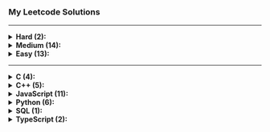 ### My Leetcode Solutions

---

<details>
<summary><b>Hard (2):</b></summary>
<ul><li><a href='./37.%20Sudoku%20Solver'>37. Sudoku Solver</a></li>
<li><a href='./4.%20Median%20of%20Two%20Sorted%20Arrays'>4. Median of Two Sorted Arrays</a></li>
</ul>
</details>

<details>
<summary><b>Medium (14):</b></summary>
<ul><li><a href='./137.%20Single%20Number%20II'>137. Single Number II</a></li>
<li><a href='./15.%203Sum'>15. 3Sum</a></li>
<li><a href='./16.%203Sum%20Closest'>16. 3Sum Closest</a></li>
<li><a href='./2.%20Add%20Two%20Numbers'>2. Add Two Numbers</a></li>
<li><a href='./22.%20Generate%20Parentheses'>22. Generate Parentheses</a></li>
<li><a href='./260.%20Single%20Number%20III'>260. Single Number III</a></li>
<li><a href='./2816.%20Double%20a%20Number%20Represented%20as%20a%20Linked%20List'>2816. Double a Number Represented as a Linked List</a></li>
<li><a href='./287.%20Find%20the%20Duplicate%20Number'>287. Find the Duplicate Number</a></li>
<li><a href='./338.%20Counting%20Bits'>338. Counting Bits</a></li>
<li><a href='./36.%20Valid%20Sudoku'>36. Valid Sudoku</a></li>
<li><a href='./43.%20Multiply%20Strings'>43. Multiply Strings</a></li>
<li><a href='./50.%20Pow(x,%20n)'>50. Pow(x, n)</a></li>
<li><a href='./8.%20String%20to%20Integer%20(atoi)'>8. String to Integer (atoi)</a></li>
<li><a href='./80.%20Remove%20Duplicates%20from%20Sorted%20Array%20II'>80. Remove Duplicates from Sorted Array II</a></li>
</ul>
</details>

<details>
<summary><b>Easy (13):</b></summary>
<ul><li><a href='./1.%20Two%20Sum'>1. Two Sum</a></li>
<li><a href='./136.%20Single%20Number'>136. Single Number</a></li>
<li><a href='./1480.%20Running%20Sum%20of%201d%20Array'>1480. Running Sum of 1d Array</a></li>
<li><a href='./168.%20Excel%20Sheet%20Column%20Title'>168. Excel Sheet Column Title</a></li>
<li><a href='./171.%20Excel%20Sheet%20Column%20Number'>171. Excel Sheet Column Number</a></li>
<li><a href='./190.%20Reverse%20Bits'>190. Reverse Bits</a></li>
<li><a href='./191.%20Number%20of%201%20Bits'>191. Number of 1 Bits</a></li>
<li><a href='./26.%20Remove%20Duplicates%20from%20Sorted%20Array'>26. Remove Duplicates from Sorted Array</a></li>
<li><a href='./344.%20Reverse%20String'>344. Reverse String</a></li>
<li><a href='./627.%20Swap%20Salary'>627. Swap Salary</a></li>
<li><a href='./69.%20Sqrt(x)'>69. Sqrt(x)</a></li>
<li><a href='./7.%20Reverse%20Integer'>7. Reverse Integer</a></li>
<li><a href='./9.%20Palindrome%20Number'>9. Palindrome Number</a></li>
</ul>
</details>

---

<details>
<summary><b>C (4):</b></summary>
<ul><li><a href='./50.%20Pow(x,%20n)'>50. Pow(x, n)</a></li>
<li><a href='./8.%20String%20to%20Integer%20(atoi)'>8. String to Integer (atoi)</a></li>
<li><a href='./191.%20Number%20of%201%20Bits'>191. Number of 1 Bits</a></li>
<li><a href='./69.%20Sqrt(x)'>69. Sqrt(x)</a></li>
</ul>
</details>

<details>
<summary><b>C++ (5):</b></summary>
<ul><li><a href='./171.%20Excel%20Sheet%20Column%20Number'>171. Excel Sheet Column Number</a></li>
<li><a href='./16.%203Sum%20Closest'>16. 3Sum Closest</a></li>
<li><a href='./168.%20Excel%20Sheet%20Column%20Title'>168. Excel Sheet Column Title</a></li>
<li><a href='./1.%20Two%20Sum'>1. Two Sum</a></li>
<li><a href='./190.%20Reverse%20Bits'>190. Reverse Bits</a></li>
</ul>
</details>

<details>
<summary><b>JavaScript (11):</b></summary>
<ul><li><a href='./338.%20Counting%20Bits'>338. Counting Bits</a></li>
<li><a href='./4.%20Median%20of%20Two%20Sorted%20Arrays'>4. Median of Two Sorted Arrays</a></li>
<li><a href='./136.%20Single%20Number'>136. Single Number</a></li>
<li><a href='./15.%203Sum'>15. 3Sum</a></li>
<li><a href='./260.%20Single%20Number%20III'>260. Single Number III</a></li>
<li><a href='./137.%20Single%20Number%20II'>137. Single Number II</a></li>
<li><a href='./43.%20Multiply%20Strings'>43. Multiply Strings</a></li>
<li><a href='./1480.%20Running%20Sum%20of%201d%20Array'>1480. Running Sum of 1d Array</a></li>
<li><a href='./37.%20Sudoku%20Solver'>37. Sudoku Solver</a></li>
<li><a href='./36.%20Valid%20Sudoku'>36. Valid Sudoku</a></li>
<li><a href='./287.%20Find%20the%20Duplicate%20Number'>287. Find the Duplicate Number</a></li>
</ul>
</details>

<details>
<summary><b>Python (6):</b></summary>
<ul><li><a href='./9.%20Palindrome%20Number'>9. Palindrome Number</a></li>
<li><a href='./22.%20Generate%20Parentheses'>22. Generate Parentheses</a></li>
<li><a href='./26.%20Remove%20Duplicates%20from%20Sorted%20Array'>26. Remove Duplicates from Sorted Array</a></li>
<li><a href='./80.%20Remove%20Duplicates%20from%20Sorted%20Array%20II'>80. Remove Duplicates from Sorted Array II</a></li>
<li><a href='./2.%20Add%20Two%20Numbers'>2. Add Two Numbers</a></li>
<li><a href='./7.%20Reverse%20Integer'>7. Reverse Integer</a></li>
</ul>
</details>

<details>
<summary><b>SQL (1):</b></summary>
<ul><li><a href='./627.%20Swap%20Salary'>627. Swap Salary</a></li>
</ul>
</details>

<details>
<summary><b>TypeScript (2):</b></summary>
<ul><li><a href='./2816.%20Double%20a%20Number%20Represented%20as%20a%20Linked%20List'>2816. Double a Number Represented as a Linked List</a></li>
<li><a href='./344.%20Reverse%20String'>344. Reverse String</a></li>
</ul>
</details>
